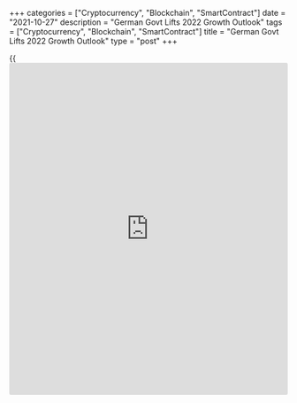 +++
categories = ["Cryptocurrency", "Blockchain", "SmartContract"]
date = "2021-10-27"
description = "German Govt Lifts 2022 Growth Outlook"
tags = ["Cryptocurrency", "Blockchain", "SmartContract"]
title = "German Govt Lifts 2022 Growth Outlook"
type = "post"
+++

{{<iframe id="large-banner" src="https://www.bounty.group/#slide=27.0" width="100%" height="600" scrolling="no" style="border: 0px solid rgb(216, 221, 230); border-radius: 3px;">}}

The German government raised its growth projection for next year but
lowered its forecast for the current year as the supply bottlenecks
continued to weigh on industrial activity.

Gross domestic product is expected to climb 4.1 percent in 2022 instead
of 3.6 percent estimated previously, the [economy][1] ministry said in
its Autumn Forecast, released Wednesday.

However, the projection for 2021 was lowered to 2.6 percent from 3.5
percent citing supply bottlenecks and high energy prices. Growth of 1.6
percent is expected in 2023.

Economy Minister Peter Altmaier said the autumn projection shows that
Germany is back on the growth path after the Corona crisis. The federal
government's extensive aid package has stabilized the economy and the
labor market during the crisis, said Altmaier.

The manufacturing sector is suffering from a [historical](https://www.fintechee.com/services/historical-data-for-forex/)ly unique
shortage of intermediate goods. This has slowed the industrial economy,
especially in the third and fourth quarters of 2021.

The minister expects significant catch-up effects next year if the
delivery bottlenecks gradually resolve as the demand for German products
remains high.

The government has raised its inflation forecast for the current year to
3 percent from the prior forecast of 2.3 percent. Likewise, the
projection for 2022 was lifted to 2.2 percent from 1.4 percent.
Inflation is seen at 1.7 percent in 2023.

For comments and feedback [contact](https://www.playgroundfx.com/contact/): editorial@rtt[news](https://www.letsplayfx.com/blog/forex-news-website/).com

[Economic News][1]

 **What parts of the world are seeing the best (and worst) economic
performances lately? Click[here][2] to check out our [Econ Scorecard][2]
and find out! See up-to-the-moment [ranking](https://www.playgroundfx.com/blog/crypto-exchange-ranking/)s for the best and worst
performers in [GDP][3], [unemployment rate][4], [inflation][2] and much
more.**

   1. www.rtt[news](https://www.letsplayfx.com/blog/forex-news-website/).com/Content/EconomicNews.aspx
   2. www.rtt[news](https://www.letsplayfx.com/blog/forex-news-website/).com/economic-scorecard/world-rank/CPI/highest-performance.aspx
   3. www.rtt[news](https://www.letsplayfx.com/blog/forex-news-website/).com/economic-scorecard/world-rank/GDP/highest-performance.aspx
   4. www.rtt[news](https://www.letsplayfx.com/blog/forex-news-website/).com/economic-scorecard/world-rank/unemployment-rate/lowest-performance.aspx
